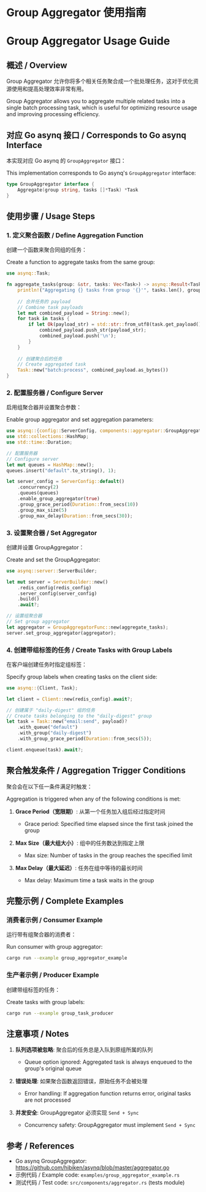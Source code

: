 # Group Aggregator 使用指南
# Group Aggregator Usage Guide

## 概述 / Overview

Group Aggregator 允许你将多个相关任务聚合成一个批处理任务，这对于优化资源使用和提高处理效率非常有用。

Group Aggregator allows you to aggregate multiple related tasks into a single batch processing task, which is useful for optimizing resource usage and improving processing efficiency.

## 对应 Go asynq 接口 / Corresponds to Go asynq Interface

本实现对应 Go asynq 的 `GroupAggregator` 接口：

This implementation corresponds to Go asynq's `GroupAggregator` interface:

```go
type GroupAggregator interface {
    Aggregate(group string, tasks []*Task) *Task
}
```

## 使用步骤 / Usage Steps

### 1. 定义聚合函数 / Define Aggregation Function

创建一个函数来聚合同组的任务：

Create a function to aggregate tasks from the same group:

```rust
use asynq::Task;

fn aggregate_tasks(group: &str, tasks: Vec<Task>) -> asynq::Result<Task> {
    println!("Aggregating {} tasks from group '{}'", tasks.len(), group);
    
    // 合并任务的 payload
    // Combine task payloads
    let mut combined_payload = String::new();
    for task in tasks {
        if let Ok(payload_str) = std::str::from_utf8(task.get_payload()) {
            combined_payload.push_str(payload_str);
            combined_payload.push('\n');
        }
    }
    
    // 创建聚合后的任务
    // Create aggregated task
    Task::new("batch:process", combined_payload.as_bytes())
}
```

### 2. 配置服务器 / Configure Server

启用组聚合器并设置聚合参数：

Enable group aggregator and set aggregation parameters:

```rust
use asynq::{config::ServerConfig, components::aggregator::GroupAggregatorFunc};
use std::collections::HashMap;
use std::time::Duration;

// 配置服务器
// Configure server
let mut queues = HashMap::new();
queues.insert("default".to_string(), 1);

let server_config = ServerConfig::default()
    .concurrency(2)
    .queues(queues)
    .enable_group_aggregator(true)
    .group_grace_period(Duration::from_secs(10))
    .group_max_size(5)
    .group_max_delay(Duration::from_secs(30));
```

### 3. 设置聚合器 / Set Aggregator

创建并设置 GroupAggregator：

Create and set the GroupAggregator:

```rust
use asynq::server::ServerBuilder;

let mut server = ServerBuilder::new()
    .redis_config(redis_config)
    .server_config(server_config)
    .build()
    .await?;

// 设置组聚合器
// Set group aggregator
let aggregator = GroupAggregatorFunc::new(aggregate_tasks);
server.set_group_aggregator(aggregator);
```

### 4. 创建带组标签的任务 / Create Tasks with Group Labels

在客户端创建任务时指定组标签：

Specify group labels when creating tasks on the client side:

```rust
use asynq::{Client, Task};

let client = Client::new(redis_config).await?;

// 创建属于 "daily-digest" 组的任务
// Create tasks belonging to the "daily-digest" group
let task = Task::new("email:send", payload)?
    .with_queue("default")
    .with_group("daily-digest")
    .with_group_grace_period(Duration::from_secs(5));

client.enqueue(task).await?;
```

## 聚合触发条件 / Aggregation Trigger Conditions

聚合会在以下任一条件满足时触发：

Aggregation is triggered when any of the following conditions is met:

1. **Grace Period（宽限期）**: 从第一个任务加入组后经过指定时间
   - Grace period: Specified time elapsed since the first task joined the group

2. **Max Size（最大组大小）**: 组中的任务数达到指定上限
   - Max size: Number of tasks in the group reaches the specified limit

3. **Max Delay（最大延迟）**: 任务在组中等待的最长时间
   - Max delay: Maximum time a task waits in the group

## 完整示例 / Complete Examples

### 消费者示例 / Consumer Example

运行带有组聚合器的消费者：

Run consumer with group aggregator:

```bash
cargo run --example group_aggregator_example
```

### 生产者示例 / Producer Example

创建带组标签的任务：

Create tasks with group labels:

```bash
cargo run --example group_task_producer
```

## 注意事项 / Notes

1. **队列选项被忽略**: 聚合后的任务总是入队到原组所属的队列
   - Queue option ignored: Aggregated task is always enqueued to the group's original queue

2. **错误处理**: 如果聚合函数返回错误，原始任务不会被处理
   - Error handling: If aggregation function returns error, original tasks are not processed

3. **并发安全**: GroupAggregator 必须实现 `Send + Sync`
   - Concurrency safety: GroupAggregator must implement `Send + Sync`

## 参考 / References

- Go asynq GroupAggregator: https://github.com/hibiken/asynq/blob/master/aggregator.go
- 示例代码 / Example code: `examples/group_aggregator_example.rs`
- 测试代码 / Test code: `src/components/aggregator.rs` (tests module)
